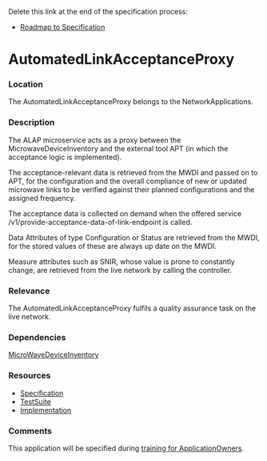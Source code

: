 Delete this link at the end of the specification process:  
- [Roadmap to Specification](../../issues/2)

# AutomatedLinkAcceptanceProxy

### Location
The AutomatedLinkAcceptanceProxy belongs to the NetworkApplications.

### Description

The ALAP microservice acts as a proxy between the MicrowaveDeviceInventory and the external tool APT (in which the acceptance logic is implemented). 

The acceptance-relevant data is retrieved from the MWDI and passed on to APT, for the configuration and the overall compliance of new or updated microwave links to be verified against their planned configurations and the assigned frequency. 

The acceptance data is collected on demand when the offered service /v1/provide-acceptance-data-of-link-endpoint is called.

Data Attributes of type Configuration or Status are retrieved from the MWDI, for the stored values of these are always up date on the MWDI. 

Measure attributes such as SNIR, whose value is prone to constantly change, are retrieved from the live network by calling the controller.

### Relevance
The AutomatedLinkAcceptanceProxy fulfils a quality assurance task on the live network.

### Dependencies
 [MicroWaveDeviceInventory](https://github.com/openBackhaul/MicroWaveDeviceInventory)


### Resources
- [Specification](./spec/)
- [TestSuite](./testing/)
- [Implementation](./server/)

### Comments
This application will be specified during [training for ApplicationOwners](https://gist.github.com/openBackhaul/5aabdbc90257b83b9fe7fc4da059d3cd).
